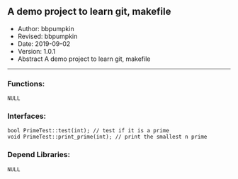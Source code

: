 ## A demo project to learn git, makefile
- Author: bbpumpkin
- Revised: bbpumpkin
- Date: 2019-09-02
- Version: 1.0.1
- Abstract A demo project to learn git, makefile
--------
### Functions:
	NULL
### Interfaces:
	bool PrimeTest::test(int); // test if it is a prime
	void PrimeTest::print_prime(int); // print the smallest n prime
### Depend Libraries:
	NULL
